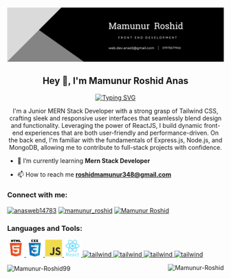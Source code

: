 <p align="center">
  <a href="https://www.linkedin.com/in/mamunur-roshid99/" target="_blank">
    <img src="cover1.png" alt="Mamunur Roshid">
  </a>
</p>

<h2 align="center">Hey 👋, I'm Mamunur Roshid Anas</h2>
<p align="center">
  <a href="https://git.io/typing-svg">
    <img src="https://readme-typing-svg.demolab.com?font=Fira+Code&weight=500&size=30&pause=1000&color=00BFFF&center=true&vCenter=true&width=500&lines=Frontend+Developer;MERN+Stack+Developer;Next.js+Developer" alt="Typing SVG" />
  </a>
</p>

<p align="center">I'm a Junior MERN Stack Developer with a strong grasp of Tailwind CSS, crafting sleek and responsive user interfaces that seamlessly blend design and functionality. Leveraging the power of ReactJS, I build dynamic front-end experiences that are both user-friendly and performance-driven. On the back end, I'm familiar with the fundamentals of Express.js, Node.js, and MongoDB, allowing me to contribute to full-stack projects with confidence.</p>


- 🌱 I’m currently learning **Mern Stack Developer**

- 📫 How to reach me **roshidmamunur348@gmail.com**

<h3 align="left">Connect with me:</h3>
<p align="left">
<a href="https://x.com/Mamun56136?t=RVsBz-cfv1O25Ww7HoFNvA&s=09" target="blank"><img align="center" src="https://raw.githubusercontent.com/rahuldkjain/github-profile-readme-generator/master/src/images/icons/Social/twitter.svg" alt="anasweb14783" height="30" width="40" /></a>
<a href="https://www.linkedin.com/in/mamunur-roshid99/" target="blank"><img align="center" src="https://raw.githubusercontent.com/rahuldkjain/github-profile-readme-generator/master/src/images/icons/Social/linked-in-alt.svg" alt="mamunur_roshid" height="30" width="40" /></a>
<a href="https://www.facebook.com/profile.php?id=61550218941248" target="blank"><img align="center" src="https://raw.githubusercontent.com/rahuldkjain/github-profile-readme-generator/master/src/images/icons/Social/facebook.svg" alt="Mamunur Roshid" height="30" width="40" /></a>
</p>

<h3 align="left">Languages and Tools:</h3>
<p align="left"> 
  <a href="https://www.w3.org/html/" target="_blank" rel="noreferrer"> <img src="https://raw.githubusercontent.com/devicons/devicon/master/icons/html5/html5-original-wordmark.svg" alt="html5" width="40" height="40"/> </a> <a href="https://www.w3schools.com/css/" target="_blank" rel="noreferrer"> <img src="https://raw.githubusercontent.com/devicons/devicon/master/icons/css3/css3-original-wordmark.svg" alt="css3" width="40" height="40"/> </a> <a href="https://developer.mozilla.org/en-US/docs/Web/JavaScript" target="_blank" rel="noreferrer"> <img src="https://raw.githubusercontent.com/devicons/devicon/master/icons/javascript/javascript-original.svg" alt="javascript" width="40" height="40"/> </a> <a href="https://react.dev/" target="_blank" rel="noreferrer"><img src="https://raw.githubusercontent.com/devicons/devicon/master/icons/react/react-original-wordmark.svg" alt="react" width="40" height="40" style="max-width: 100%;"> </a> <a href="https://tailwindcss.com/" target="_blank" rel="noreferrer"> <img src="https://www.vectorlogo.zone/logos/tailwindcss/tailwindcss-icon.svg" alt="tailwind" width="40" height="40"/> </a> <a href="https://nodejs.org/en" target="_blank" rel="noreferrer"> <img src="https://www.nazmussakib.dev/_next/image?url=https%3A%2F%2Fres.cloudinary.com%2Fduuwqmunp%2Fimage%2Fupload%2Fv1726062862%2Fundefined-1726062859219.png&w=256&q=75" alt="tailwind" width="40" height="40"/> </a> <a href="https://expressjs.com/" target="_blank" rel="noreferrer"> <img src="https://www.nazmussakib.dev/_next/image?url=https%3A%2F%2Fres.cloudinary.com%2Fduuwqmunp%2Fimage%2Fupload%2Fv1726062849%2Fundefined-1726062846796.png&w=256&q=75" alt="tailwind" width="40" height="40"/> </a> <a href="https://www.mongodb.com/docs/manual/reference/write-concern/" target="_blank" rel="noreferrer"> <img src="https://www.nazmussakib.dev/_next/image?url=https%3A%2F%2Fres.cloudinary.com%2Fduuwqmunp%2Fimage%2Fupload%2Fv1726062831%2Fundefined-1726062829048.png&w=256&q=75" alt="tailwind" width="40" height="40"/> </a> 


<p><img align="right" src="https://github-readme-stats.vercel.app/api/top-langs?username=Mamunur-Roshid99&show_icons=true&locale=en&layout=compact" alt="Mamunur-Roshid" /></p>
<p><img align="center" src="https://github-readme-streak-stats.herokuapp.com/?user=Mamunur-Roshid99&" alt="Mamunur-Roshid99" /></p>
